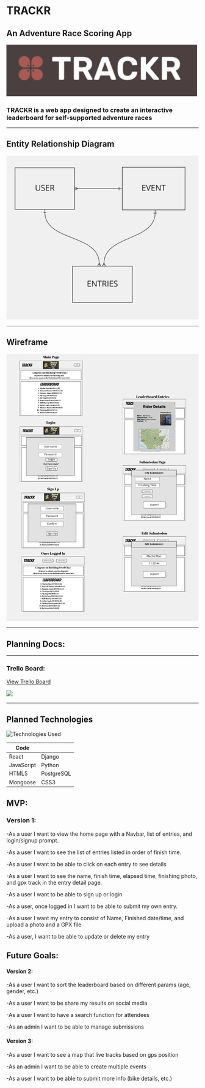 # TRACKR
## An Adventure Race Scoring App

<img width="500px" src='img/logo.png'> 

### TRACKR is a web app designed to create an interactive leaderboard for self-supported adventure races
---
## Entity Relationship Diagram

<img width="600px" src='img/erd.png'> 

---
## Wireframe

<img width="600px" src='img/wireframe.png'> 


---

## Planning Docs:
---

### Trello Board:

[View Trello Board](https://trello.com/b/Od0prVVK/race-tracker)

<img width="500px" src='img/trello.png'>

---

## Planned Technologies

![Technologies Used](https://skillicons.dev/icons?i=react,django,python,postgresql,js,html,css)

| Code       |           |
| ---------- | --------- |
| React      | Django    |
| JavaScript | Python    |
| HTML5      | PostgreSQL|
| Mongoose   | CSS3      |


## MVP:

### Version 1:
-As a user I want to view the home page with a Navbar, list of entries, and login/signup prompt.

-As a user I want to see the list of entries listed in order of finish time.

-As a user I want to be able to click on each entry to see details

-As a user I want to see the name, finish time, elapsed time, finishing photo, and gpx track in the entry detail page.

-As a user I want to be able to sign up or login

-As a user, once logged in I want to be able to submit my own entry.

-As a user I want my entry to consist of Name, Finished date/time, and upload a photo and a GPX file

-As a user, I want to be able to update or delete my entry


## Future Goals:

#### Version 2:

-As a user I want to sort the leaderboard based on different params (age, gender, etc.)

-As a user I want to be share my results on social media

-As a user I want to have a search function for attendees

-As an admin I want to be able to manage submissions

#### Version 3:

-As a user I want to see a map that live tracks based on gps position

-As an admin I want to be able to create multiple events

-As a user I want to be able to submit more info (bike details, etc.)